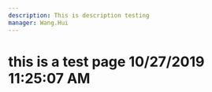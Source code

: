 ```yaml
---
description: This is description testing
manager: Wang.Hui
---
```

# this is a test page 10/27/2019 11:25:07 AM